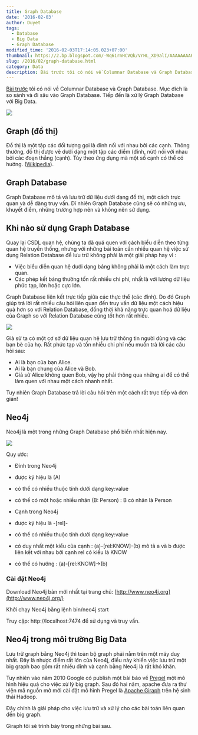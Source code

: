 ```yaml
---
title: Graph Database
date: '2016-02-03'
author: Duyet
tags:
  - Database
  - Big Data
  - Graph Database
modified_time: '2016-02-03T17:14:05.023+07:00'
thumbnail: https://2.bp.blogspot.com/-Wq61rnHCVQk/VrHL_XD9alI/AAAAAAAAPEE/8DjlqxdZ5dE/s1600/Wikipedia_multilingual_network_graph_July_2013.svg.png
slug: /2016/02/graph-database.html
category: Data
description: Bài trước tôi có nói về Columnar Database và Graph Database. Mục đích là so sánh và đi sâu vào Graph Database. Tiếp đến là xử lý Graph Database với Big Data.
---
```


[Bài trước](https://blog.duyet.net/2016/02/columnar-database-va-graph-database.html) tôi có nói về Columnar Database và Graph Database. Mục đích là so sánh và đi sâu vào Graph Database. Tiếp đến là xử lý Graph Database với Big Data.

![](https://2.bp.blogspot.com/-Wq61rnHCVQk/VrHL_XD9alI/AAAAAAAAPEE/8DjlqxdZ5dE/s400/Wikipedia_multilingual_network_graph_July_2013.svg.png)

## Graph (đồ thị)

Đồ thị là một tập các đối tượng gọi là đỉnh nối với nhau bởi các cạnh. Thông thường, đồ thị được vẽ dưới dạng một tập các điểm (đỉnh, nút) nối với nhau bởi các đoạn thẳng (cạnh). Tùy theo ứng dụng mà một số cạnh có thể có hướng. ([Wikipedia](<https://vi.wikipedia.org/wiki/%C4%90%E1%BB%93_th%E1%BB%8B_(l%C3%BD_thuy%E1%BA%BFt_%C4%91%E1%BB%93_th%E1%BB%8B)>)).

## Graph Database

Graph Database mô tả và lưu trữ dữ liệu dưới dạng đồ thị, một cách trực quan và dễ dàng truy vấn.
Dĩ nhiên Graph Database cũng sẽ có những ưu, khuyết điểm, những trường hợp nên và không nên sử dụng.

## Khi nào sử dụng Graph Database

Quay lại CSDL quan hệ, chúng ta đã quá quen với cách biểu diễn theo từng quan hệ truyền thống, nhưng với những bài toán cần nhiều quan hệ việc sử dụng Relation Database để lưu trữ không phải là một giải pháp hay vì :

- Việc biểu diễn quan hệ dưới dạng bảng không phải là một cách làm trực quan.
- Các phép kết bảng thường tốn rất nhiều chi phí, nhất là với lượng dữ liệu phức tạp, lớn hoặc cực lớn.

Graph Database liên kết trực tiếp giữa các thực thể (các đỉnh). Do đó Graph giúp trả lời rất nhiều câu hỏi liên quan đến truy vấn dữ liệu một cách hiệu quả hơn so với Relation Database, đồng thời khả năng trực quan hoá dữ liệu của Graph so với Relation Database cũng tốt hơn rất nhiều.

![](https://4.bp.blogspot.com/-fjwcIPd8oCM/VrHNkZLzGMI/AAAAAAAAPEQ/Fu4htLwQhN0/s400/friend-rd.png)

Giả sử ta có một cơ sở dữ liệu quan hệ lưu trữ thông tin người dùng và các bạn bè của họ. Rất phức tạp và tốn nhiều chi phí nếu muốn trả lời các câu hỏi sau:

- Ai là bạn của bạn Alice.
- Ai là bạn chung của Alice và Bob.
- Giả sử Alice không quen Bob, vậy họ phải thông qua những ai để có thể làm quen với nhau một cách nhanh nhất.

Tuy nhiên Graph Database trả lời câu hỏi trên một cách rất trực tiếp và đơn giản!

## Neo4j

Neo4j là một trong những Graph Database phổ biển nhất hiện nay.

![](https://3.bp.blogspot.com/-0eUtOmtDumg/VrHSmZ1ejwI/AAAAAAAAPEg/ZZZ0x6kuGTE/s400/neo4j-logo-2015.png)

Quy ước:

- Đỉnh trong Neo4j

- được ký hiệu là (A)
- có thể có nhiều thuộc tính dưới dạng key:value
- có thể có một hoặc nhiều nhãn (B: Person) : B có nhãn là Person

- Cạnh trong Neo4j

- được ký hiệu là -[rel]-
- có thể có nhiều thuộc tính dưới dạng key:value
- có duy nhất một kiểu của cạnh : (a)-[rel:KNOW]-(b) mô tả a và b được liên kết với nhau bởi cạnh rel có kiểu là KNOW
- có thể có hướng : (a)-[rel:KNOW]->(b)

### Cài đặt Neo4j

Download Neo4j bản mới nhất tại trang chủ: [http://www.neo4j.org](http://www.neo4j.org/)

Khởi chạy Neo4j bằng lệnh bin/neo4j start

Truy cập: http://localhost:7474 để sử dụng và truy vấn.

## Neo4j trong môi trường Big Data

Lưu trữ graph bằng Neo4j thì toàn bộ graph phải nằm trên một máy duy nhất. Đây là nhược điểm rất lớn của Neo4j, điều này khiến việc lưu trữ một big graph bao gồm rất nhiều đỉnh và cạnh bằng Neo4j là rất khó khăn.

Tuy nhiên vào năm 2010 Google có publish một bài báo về [Pregel](http://kowshik.github.io/JPregel/pregel_paper.pdf) một mô hình hiệu quả cho việc xử lý big graph. Sau đó hai năm, apache đưa ra thư viện mã nguồn mở mới cài đặt mô hình Pregel là [Apache Giraph](https://giraph.apache.org/) trên hệ sinh thái Hadoop.

Đây chính là giải pháp cho việc lưu trữ và xử lý cho các bài toán liên quan đến big graph.

Giraph tôi sẽ trình bày trong những bài sau.
